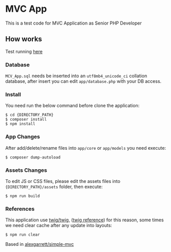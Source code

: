 MVC App
==========

This is a test code for MVC Application as Senior PHP Developer

## How works

Test running [here](http://52.36.70.7/)

### Database
`MCV_App.sql` needs be inserted into an `utf8mb4_unicode_ci` collation database, after insert you can edit `app/database.php` with your DB access.

### Install
You need run the below command before clone the application:

```console
$ cd {DIRECTORY_PATH}
$ composer install
$ npm install
```

### App Changes
After add/delete/rename files into `app/core` or `app/models` you need execute:
```console
$ composer dump-autoload
```

### Assets Changes
To edit JS or CSS files, please edit the assets files into `{DIRECTORY_PATH}/assets` folder, then execute:
```console
$ npm run build
```

### References
This application use [twig/twig](https://packagist.org/packages/twig/twig), ([twig reference](https://github.com/vito/chyrp/wiki/Twig-Reference)) for this reason, some times we need clear cache after any update into layouts:
```console
$ npm run clear
```

Based in [alexgarrett/simple-mvc](https://github.com/alexgarrett/simple-mvc)
